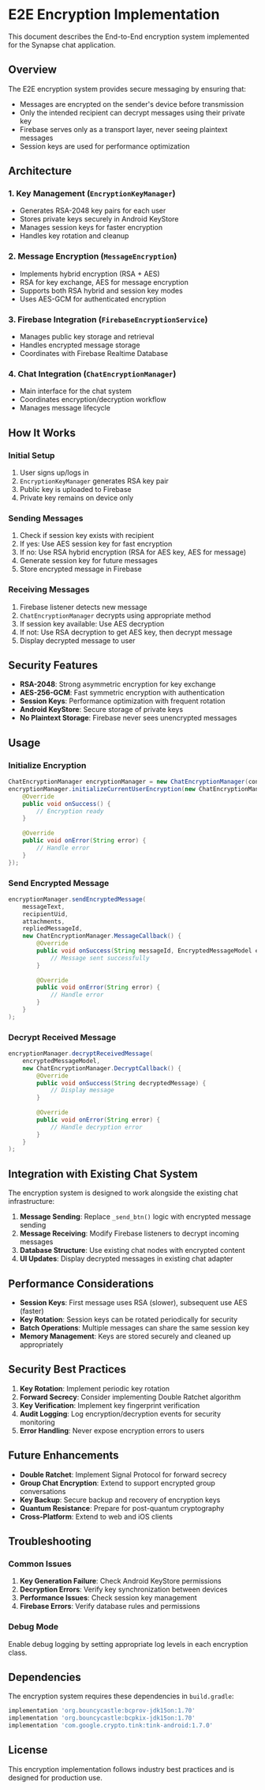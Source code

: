 # E2E Encryption Implementation

This document describes the End-to-End encryption system implemented for the Synapse chat application.

## Overview

The E2E encryption system provides secure messaging by ensuring that:
- Messages are encrypted on the sender's device before transmission
- Only the intended recipient can decrypt messages using their private key
- Firebase serves only as a transport layer, never seeing plaintext messages
- Session keys are used for performance optimization

## Architecture

### 1. Key Management (`EncryptionKeyManager`)
- Generates RSA-2048 key pairs for each user
- Stores private keys securely in Android KeyStore
- Manages session keys for faster encryption
- Handles key rotation and cleanup

### 2. Message Encryption (`MessageEncryption`)
- Implements hybrid encryption (RSA + AES)
- RSA for key exchange, AES for message encryption
- Supports both RSA hybrid and session key modes
- Uses AES-GCM for authenticated encryption

### 3. Firebase Integration (`FirebaseEncryptionService`)
- Manages public key storage and retrieval
- Handles encrypted message storage
- Coordinates with Firebase Realtime Database

### 4. Chat Integration (`ChatEncryptionManager`)
- Main interface for the chat system
- Coordinates encryption/decryption workflow
- Manages message lifecycle

## How It Works

### Initial Setup
1. User signs up/logs in
2. `EncryptionKeyManager` generates RSA key pair
3. Public key is uploaded to Firebase
4. Private key remains on device only

### Sending Messages
1. Check if session key exists with recipient
2. If yes: Use AES session key for fast encryption
3. If no: Use RSA hybrid encryption (RSA for AES key, AES for message)
4. Generate session key for future messages
5. Store encrypted message in Firebase

### Receiving Messages
1. Firebase listener detects new message
2. `ChatEncryptionManager` decrypts using appropriate method
3. If session key available: Use AES decryption
4. If not: Use RSA decryption to get AES key, then decrypt message
5. Display decrypted message to user

## Security Features

- **RSA-2048**: Strong asymmetric encryption for key exchange
- **AES-256-GCM**: Fast symmetric encryption with authentication
- **Session Keys**: Performance optimization with frequent rotation
- **Android KeyStore**: Secure storage of private keys
- **No Plaintext Storage**: Firebase never sees unencrypted messages

## Usage

### Initialize Encryption
```java
ChatEncryptionManager encryptionManager = new ChatEncryptionManager(context);
encryptionManager.initializeCurrentUserEncryption(new ChatEncryptionManager.EncryptionCallback() {
    @Override
    public void onSuccess() {
        // Encryption ready
    }
    
    @Override
    public void onError(String error) {
        // Handle error
    }
});
```

### Send Encrypted Message
```java
encryptionManager.sendEncryptedMessage(
    messageText,
    recipientUid,
    attachments,
    repliedMessageId,
    new ChatEncryptionManager.MessageCallback() {
        @Override
        public void onSuccess(String messageId, EncryptedMessageModel encryptedMessage) {
            // Message sent successfully
        }
        
        @Override
        public void onError(String error) {
            // Handle error
        }
    }
);
```

### Decrypt Received Message
```java
encryptionManager.decryptReceivedMessage(
    encryptedMessageModel,
    new ChatEncryptionManager.DecryptCallback() {
        @Override
        public void onSuccess(String decryptedMessage) {
            // Display message
        }
        
        @Override
        public void onError(String error) {
            // Handle decryption error
        }
    }
);
```

## Integration with Existing Chat System

The encryption system is designed to work alongside the existing chat infrastructure:

1. **Message Sending**: Replace `_send_btn()` logic with encrypted message sending
2. **Message Receiving**: Modify Firebase listeners to decrypt incoming messages
3. **Database Structure**: Use existing chat nodes with encrypted content
4. **UI Updates**: Display decrypted messages in existing chat adapter

## Performance Considerations

- **Session Keys**: First message uses RSA (slower), subsequent use AES (faster)
- **Key Rotation**: Session keys can be rotated periodically for security
- **Batch Operations**: Multiple messages can share the same session key
- **Memory Management**: Keys are stored securely and cleaned up appropriately

## Security Best Practices

1. **Key Rotation**: Implement periodic key rotation
2. **Forward Secrecy**: Consider implementing Double Ratchet algorithm
3. **Key Verification**: Implement key fingerprint verification
4. **Audit Logging**: Log encryption/decryption events for security monitoring
5. **Error Handling**: Never expose encryption errors to users

## Future Enhancements

- **Double Ratchet**: Implement Signal Protocol for forward secrecy
- **Group Chat Encryption**: Extend to support encrypted group conversations
- **Key Backup**: Secure backup and recovery of encryption keys
- **Quantum Resistance**: Prepare for post-quantum cryptography
- **Cross-Platform**: Extend to web and iOS clients

## Troubleshooting

### Common Issues
1. **Key Generation Failure**: Check Android KeyStore permissions
2. **Decryption Errors**: Verify key synchronization between devices
3. **Performance Issues**: Check session key management
4. **Firebase Errors**: Verify database rules and permissions

### Debug Mode
Enable debug logging by setting appropriate log levels in each encryption class.

## Dependencies

The encryption system requires these dependencies in `build.gradle`:
```gradle
implementation 'org.bouncycastle:bcprov-jdk15on:1.70'
implementation 'org.bouncycastle:bcpkix-jdk15on:1.70'
implementation 'com.google.crypto.tink:tink-android:1.7.0'
```

## License

This encryption implementation follows industry best practices and is designed for production use.
